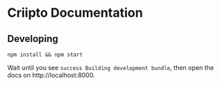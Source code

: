 # Criipto Documentation

## Developing

`npm install && npm start`

Wait until you see `success Building development bundle`, then open the docs on http://localhost:8000.
